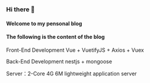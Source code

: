 ### Hi there 👋
#### Welcome to my pensonal blog
#### The following is the content of the blog

  Front-End Development Vue + VuetifyJS + Axios + Vuex
  
  Back-End Development nestjs + mongoose
  
  Server：2-Core 4G 6M lightweight application server

<!--
**bwpows/bwpows** is a ✨ _special_ ✨ repository because its `README.md` (this file) appears on your GitHub profile.

Here are some ideas to get you started:

- 🔭 I’m currently working on ...
- 🌱 I’m currently learning ...
- 👯 I’m looking to collaborate on ...
- 🤔 I’m looking for help with ...
- 💬 Ask me about ...
- 📫 How to reach me: ...
- 😄 Pronouns: ...
- ⚡ Fun fact: ...
-->
